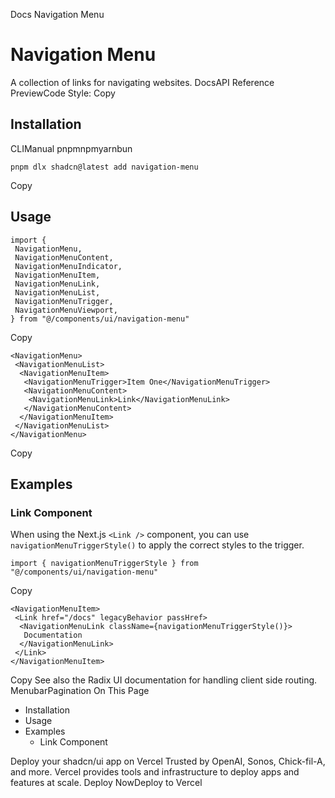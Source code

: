 Docs
Navigation Menu
# Navigation Menu
A collection of links for navigating websites.
DocsAPI Reference
PreviewCode
Style: 
Copy
## Installation
CLIManual
pnpmnpmyarnbun
```
pnpm dlx shadcn@latest add navigation-menu

```

Copy
## Usage
```
import {
 NavigationMenu,
 NavigationMenuContent,
 NavigationMenuIndicator,
 NavigationMenuItem,
 NavigationMenuLink,
 NavigationMenuList,
 NavigationMenuTrigger,
 NavigationMenuViewport,
} from "@/components/ui/navigation-menu"
```
Copy
```
<NavigationMenu>
 <NavigationMenuList>
  <NavigationMenuItem>
   <NavigationMenuTrigger>Item One</NavigationMenuTrigger>
   <NavigationMenuContent>
    <NavigationMenuLink>Link</NavigationMenuLink>
   </NavigationMenuContent>
  </NavigationMenuItem>
 </NavigationMenuList>
</NavigationMenu>
```
Copy
## Examples
### Link Component
When using the Next.js `<Link />` component, you can use `navigationMenuTriggerStyle()` to apply the correct styles to the trigger.
```
import { navigationMenuTriggerStyle } from "@/components/ui/navigation-menu"
```
Copy
```
<NavigationMenuItem>
 <Link href="/docs" legacyBehavior passHref>
  <NavigationMenuLink className={navigationMenuTriggerStyle()}>
   Documentation
  </NavigationMenuLink>
 </Link>
</NavigationMenuItem>
```
Copy
See also the Radix UI documentation for handling client side routing.
MenubarPagination
On This Page
  * Installation
  * Usage
  * Examples
    * Link Component


Deploy your shadcn/ui app on Vercel
Trusted by OpenAI, Sonos, Chick-fil-A, and more.
Vercel provides tools and infrastructure to deploy apps and features at scale.
Deploy NowDeploy to Vercel
